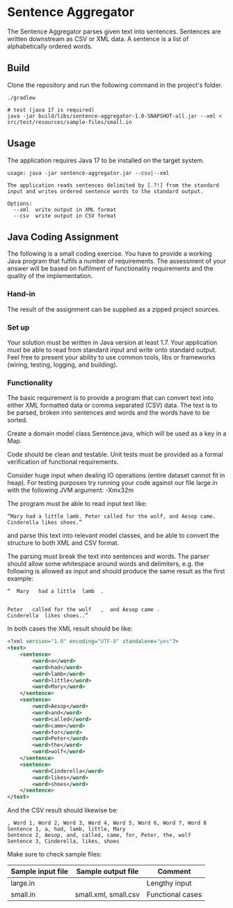 # Sentence Aggregator
The Sentence Aggregator parses given text into sentences.
Sentences are written downstream as CSV or XML data. 
A sentence is a list of alphabetically ordered words.

## Build
Clone the repository and run the following command in the project's folder.

```shell
./gradlew

# test (java 17 is required)
java -jar build/libs/sentence-aggregator-1.0-SNAPSHOT-all.jar --xml < src/test/resources/sample-files/small.in
```

## Usage
The application requires Java 17 to be installed on the target system.

```
usage: java -jar sentence-aggregator.jar --csv|--xml                
                                                                    
The application reads sentences delimited by [.?!] from the standard
input and writes ordered sentence words to the standard output.

Options:
  --xml  write output in XML format
  --csv  write output in CSV format

```

## Java Coding Assignment

The following is a small coding exercise. You have to provide a working Java program that fulfils a number of requirements. The assessment of your answer will be based on fulfilment of functionality requirements and the quality of the implementation.

### Hand-in
The result of the assignment can be supplied as a zipped project sources.

### Set up
Your solution must be written in Java version at least 1.7. Your application must be able to read from standard input and write onto standard output. Feel free to present your ability to use common tools, libs or frameworks (wiring, testing, logging, and building).

### Functionality
The basic requirement is to provide a program that can convert text into either XML formatted data or comma separated (CSV) data. The text is to be parsed, broken into sentences and words and the words have to be sorted.

Create a domain model class Sentence.java, which will be used as a key in a Map.

Code should be clean and testable. Unit tests must be provided as a formal verification of functional requirements.

Consider huge input when dealing IO operations (entire dataset cannot fit in heap). For testing purposes try running your code against our file large.in with the following JVM argument: -Xmx32m

The program must be able to read input text like:
```
“Mary had a little lamb. Peter called for the wolf, and Aesop came.
Cinderella likes shoes.”
```

and parse this text into relevant model classes, and be able to convert the structure to both XML and CSV format.

The parsing must break the text into sentences and words. The parser should allow some whitespace around words and delimiters, e.g. the following is allowed as input and should produce the same result as the first example:
```
“  Mary   had a little  lamb  .


Peter   called for the wolf   ,  and Aesop came .
Cinderella  likes shoes..”
```
In both cases the XML result should be like:
```xml
<?xml version="1.0" encoding="UTF-8" standalone="yes"?>
<text>
    <sentence>
        <word>a</word>
        <word>had</word>
        <word>lamb</word>
        <word>little</word>
        <word>Mary</word>
    </sentence>
    <sentence>
        <word>Aesop</word>
        <word>and</word>
        <word>called</word>
        <word>came</word>
        <word>for</word>
        <word>Peter</word>
        <word>the</word>
        <word>wolf</word>
    </sentence>
    <sentence>
        <word>Cinderella</word>
        <word>likes</word>
        <word>shoes</word>
    </sentence>
</text>
```

And the CSV result should likewise be:
```csv
, Word 1, Word 2, Word 3, Word 4, Word 5, Word 6, Word 7, Word 8
Sentence 1, a, had, lamb, little, Mary
Sentence 2, Aesop, and, called, came, for, Peter, the, wolf
Sentence 3, Cinderella, likes, shoes
```

Make sure to check sample files:

|Sample input file| Sample output file   | Comment           |
|---|----------------------|---|
|large.in|                      |Lengthy input|
|small.in| small.xml, small.csv | 	Functional cases |
